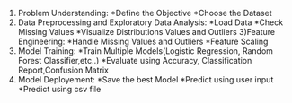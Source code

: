 1) Problem Understanding:
    *Define the Objective
    *Choose the Dataset
2) Data Preprocessing and Exploratory Data Analysis:
    *Load Data
    *Check Missing Values
    *Visualize Distributions Values and Outliers
3)Feature Engineering:
   *Handle Missing Values and Outliers
   *Feature Scaling
4) Model Training:
    *Train Multiple Models(Logistic Regression, Random Forest Classifier,etc..)
    *Evaluate using Accuracy, Classification Report,Confusion Matrix
5) Model Deployement:
    *Save the best Model
    *Predict using user input
    *Predict using csv file
